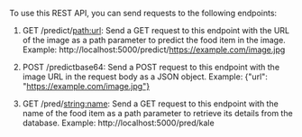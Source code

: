 To use this REST API, you can send requests to the following endpoints:

1. GET /predict/<path:url>: Send a GET request to this endpoint with the URL of the image as a path parameter to predict the food item in the image. Example: http://localhost:5000/predict/https://example.com/image.jpg

2. POST /predictbase64: Send a POST request to this endpoint with the image URL in the request body as a JSON object. Example: {"url": "https://example.com/image.jpg"}

3. GET /pred/<string:name>: Send a GET request to this endpoint with the name of the food item as a path parameter to retrieve its details from the database. Example: http://localhost:5000/pred/kale


